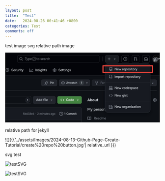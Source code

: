 ```yaml
---
layout: post
title:  "Test"
date:   2024-08-26 00:41:46 +0800
categories: Test
comments: off
---
```

test image svg 
relative path image

![relativePath_test](../../assets/Images/2024-08-13-Github-Page-Create-Tutorial/create%20repo%20button.jpg)


relative path for jekyll


![]({{'../assets/Images/2024-08-13-Github-Page-Create-Tutorial/create%20repo%20button.jpg'| relative_url }})

svg test 


![testSVG](../../assets/)


![testSVG]({{'.././assets/Images/test/test.svg'|relative_url}})
